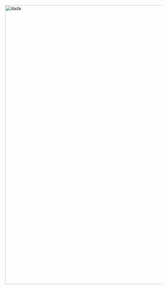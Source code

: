<img width="1117" height="899" alt="dada" src="https://github.com/user-attachments/assets/666ac886-a0c6-4a84-97e5-a68af022c24c" />
